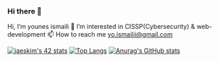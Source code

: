 ### Hi there 👋
Hi, I’m younes ismaili
👀 I’m interested in CISSP(Cybersecurity) & web-development
📫 How to reach me yo.ismailii@gmail.com


[![jaeskim's 42 stats](https://badge42.herokuapp.com/api/stats/intra_id)](https://github.com/JaeSeoKim/badge42)
[![Top Langs](https://github-readme-stats.vercel.app/api/top-langs/?username=younes-ismaili&layout=compact)](https://github.com/younes-ismaili?tab=repositories)
[![Anurag's GitHub stats](https://github-readme-stats.vercel.app/api?username=younes-ismaili)](https://github.com/younes-ismaili?tab=repositories)





